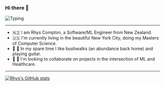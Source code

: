 ### Hi there 👋

![Typing](https://64.media.tumblr.com/926ca19aeb10838ae824d1520b8e0ce8/tumblr_pbqjdvx83H1vmsnat_250.gifv)

---

- :new_zealand: I am Rhys Compton, a Software/ML Engineer from New Zealand. 
- :us: I'm currently living in the beautiful New York City, doing my Masters of Computer Science.
- :evergreen_tree: :guitar: In my spare time I like bushwalks (an abundance back home) and playing guitar.
- :busts_in_silhouette: :hospital: I'm looking to collaborate on projects in the intersection of ML and Healthcare.

---

[![Rhys's GitHub stats](https://github-readme-stats.vercel.app/api?username=basedrhys&count_private=true&show_icons=true&bg_color=30,e96443,904e95&title_color=fff&text_color=fff)](https://github.com/anuraghazra/github-readme-stats)

<!--
**basedrhys/basedrhys** is a ✨ _special_ ✨ repository because its `README.md` (this file) appears on your GitHub profile.

Here are some ideas to get you started:

- 🔭 I’m currently working on ...
- 🌱 I’m currently learning ...
- 👯 I’m looking to collaborate on ...
- 🤔 I’m looking for help with ...
- 💬 Ask me about ...
- 📫 How to reach me: ...
- 😄 Pronouns: ...
- ⚡ Fun fact: ...
-->
